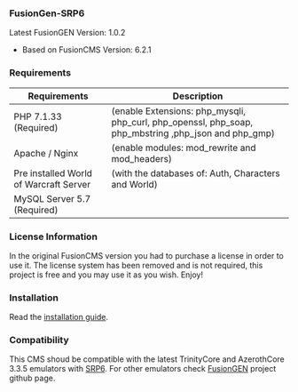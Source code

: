 ### FusionGen-SRP6

Latest FusionGEN Version: 1.0.2 
- Based on FusionCMS Version: 6.2.1

### Requirements

| Requirements | Description |
| --- | --- |
| PHP 7.1.33 (Required) | (enable Extensions: php_mysqli, php_curl, php_openssl, php_soap, php_mbstring ,php_json and php_gmp) |
| Apache / Nginx | (enable modules: mod_rewrite and mod_headers) |
| Pre installed World of Warcraft Server | (with the databases of: Auth, Characters and World) |
| MySQL Server 5.7 (Required) |  |

### License Information

In the original FusionCMS version you had to purchase a license in order to use it. The license system has been removed and is not required, this project is free and you may use it as you wish. Enjoy!

### Installation

Read the [installation guide](INSTALL.md).

### Compatibility
This CMS shoud be compatible with the latest TrinityCore and AzerothCore 3.3.5 emulators with [SRP6](https://en.wikipedia.org/wiki/Secure_Remote_Password_protocol).
For other emulators check [FusionGEN](https://github.com/FusionGen) project github page.